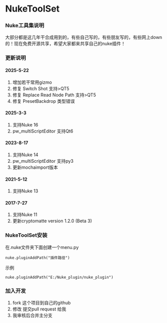 # NukeToolSet
### Nuke工具集说明
大部分都是这几年干合成用到的，有些自己写的，有些朋友写的，有些网上down的！现在免费开源共享，希望大家都来共享自己的nuke插件！

### 更新说明
#### 2025-5-22

 1. 增加若干常用gizmo
 2. 修复 Switch Shot 支持>QT5
 3. 修复 Replace Read Node Path 支持>QT5
 3. 修复 PresetBackdrop 类型错误

#### 2025-3-3

 1. 支持Nuke 16
 2. pw_multiScriptEditor 支持Qt6

 #### 2023-8-17

 1. 支持Nuke 14
 2. pw_multiScriptEditor 支持py3
 3. 更新mochaimport版本

 #### 2021-5-12

 1. 支持Nuke 13

 #### 2017-7-27

 1. 支持Nuke 11
 2. 更新cryptomatte version 1.2.0 (Beta 3)

### NukeToolSet安装
在.nuke文件夹下面创建一个menu.py

``` stylus
nuke.pluginAddPath("插件路径")
```
示例

``` stylus
nuke.pluginAddPath("E:/Nuke_plugin/nuke_plugin")
```

### 加入开发

 1. fork 这个项目到自己的github
 2. 修改 提交pull request 给我
 3. 我审核后合并主分支
